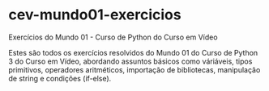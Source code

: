 # cev-mundo01-exercicios
Exercícios do Mundo 01 - Curso de Python do Curso em Vídeo

Estes são todos os exercícios resolvidos do Mundo 01 do Curso de Python 3 do Curso em Vídeo, 
abordando assuntos básicos como váriáveis, tipos primitivos, operadores aritméticos, importação de bibliotecas,
manipulação de string e condições (if-else).
